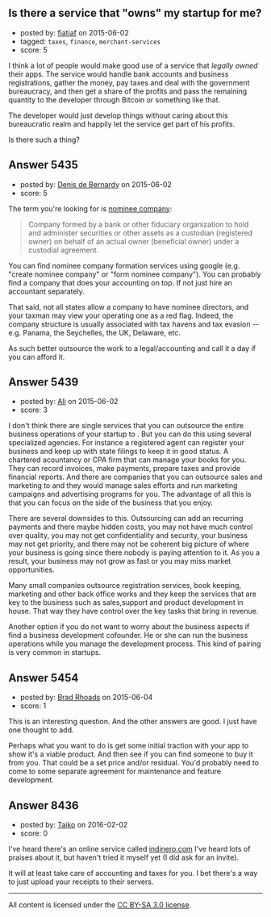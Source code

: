 ## Is there a service that "owns" my startup for me?

- posted by: [fiatjaf](https://stackexchange.com/users/946150/fiatjaf) on 2015-06-02
- tagged: `taxes`, `finance`, `merchant-services`
- score: 5

<p>I think a lot of people would make good use of a service that <em>legally owned</em> their apps. The service would handle bank accounts and business registrations, gather the money, pay taxes and deal with the government bureaucracy, and then get a share of the profits and pass the remaining quantity to the developer through Bitcoin or something like that.</p>

<p>The developer would just develop things without caring about this bureaucratic realm and happily let the service get part of his profits.</p>

<p>Is there such a thing?</p>



## Answer 5435

- posted by: [Denis de Bernardy](https://stackexchange.com/users/182468/denis-de-bernardy) on 2015-06-02
- score: 5

<p>The term you're looking for is <a href="http://www.businessdictionary.com/definition/nominee-company.html">nominee company</a>:</p>

<blockquote>
  <p>Company formed by a bank or other fiduciary organization to hold and administer securities or other assets as a custodian (registered owner) on behalf of an actual owner (beneficial owner) under a custodial agreement.</p>
</blockquote>

<p>You can find nominee company formation services using google (e.g. "create nominee company" or "form nominee company"). You can probably find a company that does your accounting on top. If not just hire an accountant separately.</p>

<p>That said, not all states allow a company to have nominee directors, and your taxman may view your operating one as a red flag. Indeed, the company structure is usually associated with tax havens and tax evasion -- e.g. Panama, the Seychelles, the UK, Delaware, etc.</p>

<p>As such better outsource the work to a legal/accounting and call it a day if you can afford it.</p>



## Answer 5439

- posted by: [Ali](https://stackexchange.com/users/2815644/ali) on 2015-06-02
- score: 3

<p>I don't think there are single services that you can outsource the entire business operations of your startup to . But you can do this using several specialized agencies. For instance a registered agent can register your business and keep up with state filings to keep it in good status. A chartered acountancy or CPA firm that can manage your books for you. They can record invoices, make payments, prepare taxes and provide financial reports. And there are companies that you can outsource sales and marketing to and they would manage sales efforts and run marketing campaigns and advertising programs for you. The advantage of all this is that you can focus on the side of the business that you enjoy. </p>

<p>There are several downsides to this. Outsourcing can add an recurring payments and there maybe hidden costs, you may not have much control over quality, you may not get confidentiality and security, your business may not get priority,  and there may not be coherent big picture of where your business is going since there nobody is paying attention to it. As you a result, your business may not grow as fast or you may miss market opportunities. </p>

<p>Many small companies outsource registration services, book keeping, marketing and other back office works and they keep the services that are key to the business such as sales,support and product development in house. That way they have control over the key tasks that bring in revenue. </p>

<p>Another option if you do not want to worry about the business aspects if find a business development cofounder. He or she can run the business operations while you manage the development process. This kind of pairing is very common in startups.</p>



## Answer 5454

- posted by: [Brad Rhoads](https://stackexchange.com/users/42121/brad-rhoads) on 2015-06-04
- score: 1

<p>This is an interesting question. And the other answers are good. I just have one thought to add.</p>

<p>Perhaps what you want to do is get some initial traction with your app to show it's a viable product. And then see if you can find someone to buy it from you. That could be a set price and/or residual. You'd probably need to come to some separate agreement for maintenance and feature development.</p>



## Answer 8436

- posted by: [Taiko](https://stackexchange.com/users/334941/taiko) on 2016-02-02
- score: 0

<p>I've heard there's an online service called <a href="http://indinero.com" rel="nofollow">indinero.com</a> I've heard lots of praises about it, but haven't tried it myself yet (I did ask for an invite).</p>

<p>It will at least take care of accounting and taxes for you. I bet there's a way to just upload your receipts to their servers.</p>




---

All content is licensed under the [CC BY-SA 3.0 license](https://creativecommons.org/licenses/by-sa/3.0/).
